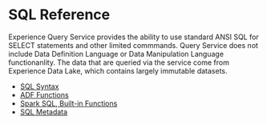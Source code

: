 # SQL Reference
Experience Query Service provides the ability to use standard ANSI SQL for SELECT statements and other limited commmands. Query Service does not include Data Definition Language or Data Manipulation Language functionanlity. The data that are queried via the service come from Experience Data Lake, which contains largely immutable datasets. 

* [SQL Syntax](qs-sql-syntax.md)
* [ADF Functions](qs-sql-functions.md)
* [Spark SQL, Built-in Functions](qs-sql-spark-functions.md)
* [SQL Metadata](qs-sql-metadata.md)
